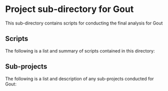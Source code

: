 # Project sub-directory for Gout
This sub-directory contains scripts for conducting the final analysis for Gout

## Scripts
The following is a list and summary of scripts contained in this directory:


## Sub-projects
The following is a list and description of any sub-projects conducted for Gout:
